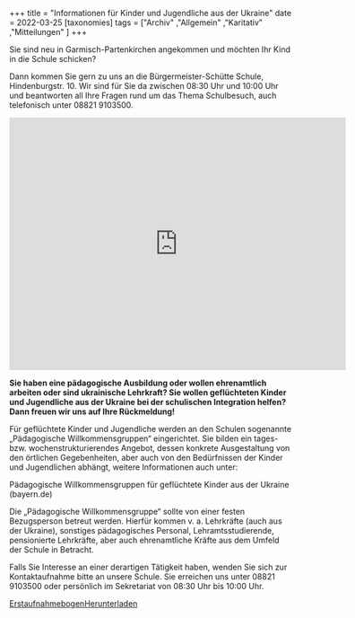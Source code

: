 +++
title = "Informationen für Kinder und Jugendliche aus der Ukraine"
date = 2022-03-25
[taxonomies]
tags = ["Archiv" ,"Allgemein" ,"Karitativ" ,"Mitteilungen" ]
+++

Sie sind neu in Garmisch-Partenkirchen angekommen und möchten Ihr Kind in die Schule schicken?

Dann kommen Sie gern zu uns an die Bürgermeister-Schütte Schule, Hindenburgstr. 10. Wir sind für Sie da zwischen 08:30 Uhr und 10:00 Uhr und beantworten all Ihre Fragen rund um das Thema Schulbesuch, auch telefonisch unter 08821 9103500.

<iframe src="https://www.google.com/maps/embed?pb=!1m18!1m12!1m3!1d2695.66000576015!2d11.104443515554442!3d47.49653640356798!2m3!1f0!2f0!3f0!3m2!1i1024!2i768!4f13.1!3m3!1m2!1s0x479d06dddc5a9825%3A0xeb6416121cdc5749!2sB%C3%BCrgermeister-Sch%C3%BCtte-Grund-%20und%20Mittelschule%20Garmisch-Partenkirchen!5e0!3m2!1sde!2sde!4v1648201675479!5m2!1sde!2sde" width="600" height="450" style="border:0;" allowfullscreen loading="lazy" referrerpolicy="no-referrer-when-downgrade"></iframe>

**Sie haben eine pädagogische Ausbildung oder wollen ehrenamtlich arbeiten oder sind ukrainische Lehrkraft? Sie wollen geflüchteten Kinder und Jugendliche aus der Ukraine bei der schulischen Integration helfen? Dann freuen wir uns auf Ihre Rückmeldung!**

Für geflüchtete Kinder und Jugendliche werden an den Schulen sogenannte „Pädagogische Willkommensgruppen“ eingerichtet. Sie bilden ein tages- bzw. wochenstrukturierendes Angebot, dessen konkrete Ausgestaltung von den örtlichen Gegebenheiten, aber auch von den Bedürfnissen der Kinder und Jugendlichen abhängt, weitere Informationen auch unter:

Pädagogische Willkommensgruppen für geflüchtete Kinder aus der Ukraine (bayern.de)

Die „Pädagogische Willkommensgruppe“ sollte von einer festen Bezugsperson betreut werden. Hierfür kommen v. a. Lehrkräfte (auch aus der Ukraine), sonstiges pädagogisches Personal, Lehramtsstudierende, pensionierte Lehrkräfte, aber auch ehrenamtliche Kräfte aus dem Umfeld der Schule in Betracht.

Falls Sie Interesse an einer derartigen Tätigkeit haben, wenden Sie sich zur Kontaktaufnahme bitte an unsere Schule. Sie erreichen uns unter 08821 9103500 oder persönlich im Sekretariat von 08:30 Uhr bis 10:00 Uhr.

[Erstaufnahmebogen](https://volksschule-partenkirchen.de/wp-content/uploads/Erstaufnahmebogen-1.pdf)[Herunterladen](https://volksschule-partenkirchen.de/wp-content/uploads/Erstaufnahmebogen-1.pdf)
